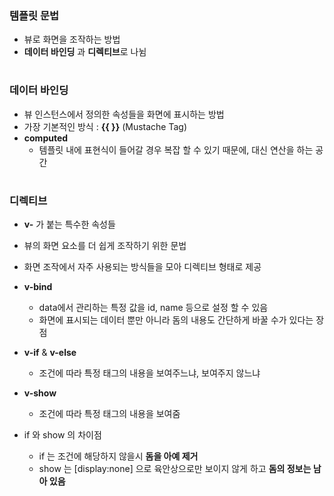### 템플릿 문법
- 뷰로 화면을 조작하는 방법 
- **데이터 바인딩** 과 **디렉티브**로 나뉨 
#
### 데이터 바인딩 
- 뷰 인스턴스에서 정의한 속성들을 화면에 표시하는 방법 
- 가장 기본적인 방식 : **{{ }}** (Mustache Tag)
- **computed**
  - 템플릿 내에 표현식이 들어갈 경우 복잡 할 수 있기 때문에, 대신 연산을 하는 공간  
#
### 디렉티브 
- **v-** 가 붙는 특수한 속성들
- 뷰의 화면 요소를 더 쉽게 조작하기 위한 문법 
- 화면 조작에서 자주 사용되는 방식들을 모아 디렉티브 형태로 제공 

- **v-bind**
  - data에서 관리하는 특정 값을 id, name 등으로 설정 할 수 있음  
  - 화면에 표시되는 데이터 뿐만 아니라 돔의 내용도 간단하게 바꿀 수가 있다는 장점  

- **v-if** & **v-else**
  - 조건에 따라 특정 태그의 내용을 보여주느냐, 보여주지 않느냐 

- **v-show**
  - 조건에 따라 특정 태그의 내용을 보여줌 
  
- if 와 show 의 차이점 
  - if 는 조건에 해당하지 않을시 **돔을 아예 제거**
  - show 는 [display:none] 으로 육안상으로만 보이지 않게 하고 **돔의 정보는 남아 있음** 
